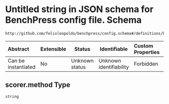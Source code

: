 # Untitled string in JSON schema for BenchPress config file. Schema

```txt
http://github.com/felixleopoldo/benchpress/config.schema#/definitions/blip/properties/scorer.method
```




| Abstract            | Extensible | Status         | Identifiable            | Custom Properties | Additional Properties | Access Restrictions | Defined In                                                               |
| :------------------ | ---------- | -------------- | ----------------------- | :---------------- | --------------------- | ------------------- | ------------------------------------------------------------------------ |
| Can be instantiated | No         | Unknown status | Unknown identifiability | Forbidden         | Allowed               | none                | [config.schema.json\*](../out/config.schema.json "open original schema") |

## scorer.method Type

`string`
